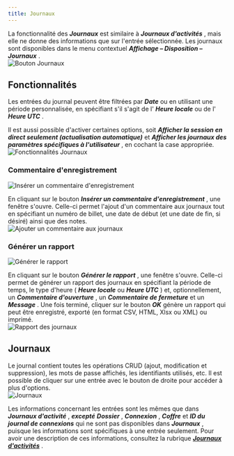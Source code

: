 ```yaml
---
title: Journaux
---
```

La fonctionnalité des ***Journaux*** est similaire à ***Journaux d'activités*** , mais elle ne donne des informations que sur l'entrée sélectionnée. Les journaux sont disponibles dans le menu contextuel ***Affichage – Disposition – Journaux*** .  
![Bouton Journaux](/img/fr/rdm/windows/RDMWin2028.png) 

## Fonctionnalités 

Les entrées du journal peuvent être filtrées par ***Date*** ou en utilisant une période personnalisée, en spécifiant s'il s'agit de l' ***Heure locale*** ou de l' ***Heure UTC*** .  

Il est aussi possible d'activer certaines options, soit ***Afficher la session en direct seulement (actualisation automatique)*** et ***Afficher les journaux des paramètres spécifiques à l'utilisateur*** , en cochant la case appropriée.  
![Fonctionnalités Journaux](/img/fr/rdm/windows/RDMWin2030.png) 

### Commentaire d'enregistrement 

![Insérer un commentaire d'enregistrement](/img/fr/rdm/windows/RDMWin2032.png) 

En cliquant sur le bouton ***Insérer un commentaire d'enregistrement*** , une fenêtre s'ouvre. Celle-ci permet l'ajout d'un commentaire aux journaux tout en spécifiant un numéro de billet, une date de début (et une date de fin, si désiré) ainsi que des notes.  
![Ajouter un commentaire aux journaux](/img/fr/rdm/windows/RDMWin2031.png) 

### Générer un rapport 

![Générer le rapport](/img/fr/rdm/windows/RDMWin2033.png) 

En cliquant sur le bouton ***Générer le rapport*** , une fenêtre s'ouvre. Celle-ci permet de générer un rapport des journaux en spécifiant la période de temps, le type d'heure ( ***Heure locale*** ou ***Heure UTC*** ) et, optionnellement, un ***Commentaire d'ouverture*** , un ***Commentaire de fermeture*** et un ***Message*** . Une fois terminé, cliquer sur le bouton ***OK*** génère un rapport qui peut être enregistré, exporté (en format CSV, HTML, Xlsx ou XML) ou imprimé.  
![Rapport des journaux](/img/fr/rdm/windows/RDMWin2034.png) 

## Journaux 

Le journal contient toutes les opérations CRUD (ajout, modification et suppression), les mots de passe affichés, les identifiants utilisés, etc. Il est possible de cliquer sur une entrée avec le bouton de droite pour accéder à plus d'options.  
![Journaux](/img/fr/rdm/windows/RDMWin2029.png) 

Les informations concernant les entrées sont les mêmes que dans ***Journaux d'activité*** , ***excepté*** ***Dossier*** , ***Connexion*** , ***Coffre*** et ***ID du journal de connexions*** qui ne sont pas disponibles dans ***Journaux*** , puisque les informations sont spécifiques à une entrée seulement. Pour avoir une description de ces informations, consultez la rubrique [***Journaux d'activités***](/fr/rdm/windows/commands/view/view/activity-logs/) . 

